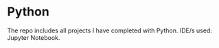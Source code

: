 # Python
The repo includes all projects I have completed with Python. IDE/s used: Jupyter Notebook.
